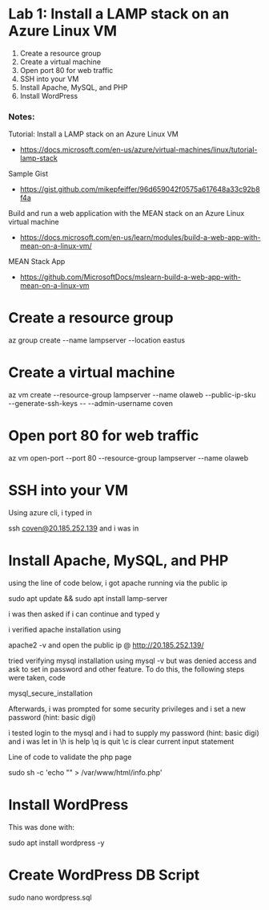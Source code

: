 # Lab 1: Install a LAMP stack on an Azure Linux VM

1. Create a resource group
2. Create a virtual machine
3. Open port 80 for web traffic
4. SSH into your VM
5. Install Apache, MySQL, and PHP
6. Install WordPress

### Notes:

Tutorial: Install a LAMP stack on an Azure Linux VM
* https://docs.microsoft.com/en-us/azure/virtual-machines/linux/tutorial-lamp-stack

Sample Gist
* https://gist.github.com/mikepfeiffer/96d659042f0575a617648a33c92b8f4a

Build and run a web application with the MEAN stack on an Azure Linux virtual machine
* https://docs.microsoft.com/en-us/learn/modules/build-a-web-app-with-mean-on-a-linux-vm/

MEAN Stack App
* https://github.com/MicrosoftDocs/mslearn-build-a-web-app-with-mean-on-a-linux-vm

 # Create a resource group
 az group create --name lampserver --location eastus

# Create a virtual machine
az vm create --resource-group lampserver --name olaweb --public-ip-sku --generate-ssh-keys -- --admin-username coven

# Open port 80 for web traffic

az vm open-port --port 80 --resource-group lampserver --name olaweb

# SSH into your VM
Using azure cli, i typed in


ssh coven@20.185.252.139 
and i was in

# Install Apache, MySQL, and PHP
using the line of code below, i got apache running via the public ip

sudo apt update && sudo apt install lamp-server 

i was then asked if i can continue and typed y

i verified apache installation using 

apache2 -v 
and open the public ip @  http://20.185.252.139/


tried verifying mysql installation using 
mysql -v
but was denied access and ask to set in password and other feature. To do this,  the following steps were taken, code

mysql_secure_installation

Afterwards, i was prompted for some security privileges and i set a new password (hint: basic digi)

i tested login to the mysql and i had to supply my password (hint: basic digi)
and i was let in
\h is help  \q is quit  \c is clear current input statement

Line of code to validate the php page 

sudo sh -c 'echo "<?php phpinfo(); ?>" > /var/www/html/info.php'

# Install WordPress
This was done with:

sudo apt install wordpress -y

# Create WordPress DB Script
sudo nano wordpress.sql